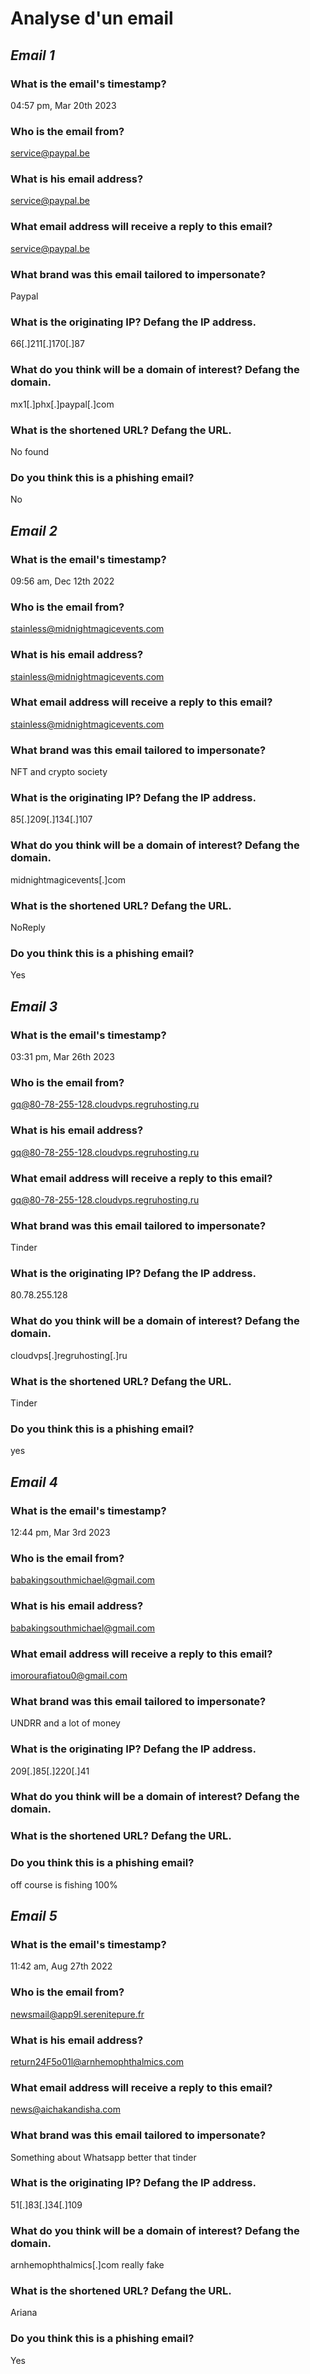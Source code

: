 # Analyse d'un email

## **_Email 1_**
### What is the email's timestamp?

 04:57 pm, Mar 20th 2023

### Who is the email from?

service@paypal.be

### What is his email address?

service@paypal.be

### What email address will receive a reply to this email?

service@paypal.be

### What brand was this email tailored to impersonate?

Paypal

### What is the originating IP? Defang the IP address.

66[.]211[.]170[.]87

### What do you think will be a domain of interest? Defang the domain.

mx1[.]phx[.]paypal[.]com


### What is the shortened URL? Defang the URL.

No found

### Do you think this is a phishing email?

No


## **_Email 2_**

### What is the email's timestamp?

09:56 am, Dec 12th 2022

### Who is the email from?

stainless@midnightmagicevents.com


### What is his email address?

stainless@midnightmagicevents.com

### What email address will receive a reply to this email?

stainless@midnightmagicevents.com

### What brand was this email tailored to impersonate?

NFT and crypto society

### What is the originating IP? Defang the IP address.

85[.]209[.]134[.]107

### What do you think will be a domain of interest? Defang the domain.

midnightmagicevents[.]com

### What is the shortened URL? Defang the URL.

NoReply

### Do you think this is a phishing email?

Yes

## **_Email 3_**

### What is the email's timestamp?

03:31 pm, Mar 26th 2023

### Who is the email from?

gq@80-78-255-128.cloudvps.regruhosting.ru

### What is his email address?

gq@80-78-255-128.cloudvps.regruhosting.ru

### What email address will receive a reply to this email?

gq@80-78-255-128.cloudvps.regruhosting.ru

### What brand was this email tailored to impersonate?

Tinder

### What is the originating IP? Defang the IP address.

80.78.255.128

### What do you think will be a domain of interest? Defang the domain.

cloudvps[.]regruhosting[.]ru

### What is the shortened URL? Defang the URL.

Tinder

### Do you think this is a phishing email?

yes

## **_Email 4_**

### What is the email's timestamp?

12:44 pm, Mar 3rd 2023

### Who is the email from?

babakingsouthmichael@gmail.com

### What is his email address?

babakingsouthmichael@gmail.com

### What email address will receive a reply to this email?

imorourafiatou0@gmail.com

### What brand was this email tailored to impersonate?

UNDRR and a lot of money

### What is the originating IP? Defang the IP address.

209[.]85[.]220[.]41

### What do you think will be a domain of interest? Defang the domain.


### What is the shortened URL? Defang the URL.


### Do you think this is a phishing email?

off course is fishing 100%

## **_Email 5_**

### What is the email's timestamp?

11:42 am, Aug 27th 2022

### Who is the email from?

newsmail@app9l.serenitepure.fr

### What is his email address?

return24F5o01l@arnhemophthalmics.com

### What email address will receive a reply to this email?

news@aichakandisha.com

### What brand was this email tailored to impersonate?

Something about Whatsapp better that tinder

### What is the originating IP? Defang the IP address.

51[.]83[.]34[.]109

### What do you think will be a domain of interest? Defang the domain.

arnhemophthalmics[.]com really fake

### What is the shortened URL? Defang the URL.

Ariana

### Do you think this is a phishing email?

Yes